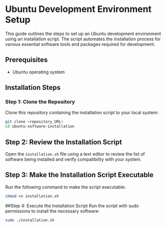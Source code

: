 # Ubuntu Development Environment Setup

This guide outlines the steps to set up an Ubuntu development environment using an installation script. The script automates the installation process for various essential software tools and packages required for development.

## Prerequisites
- Ubuntu operating system

## Installation Steps

### Step 1: Clone the Repository
Clone this repository containing the installation script to your local system:
```bash
git clone <repository_URL>
cd ubuntu-software-installation 
```

## Step 2: Review the Installation Script

Open the `installation.sh` file using a text editor to review the list of software being installed and verify compatibility with your system.

## Step 3: Make the Installation Script Executable

Run the following command to make the script executable:

```bash
chmod +x installation.sh
```


##Step 4: Execute the Installation Script
Run the script with sudo permissions to install the necessary software:

```bash
sudo ./installation.sh
```
